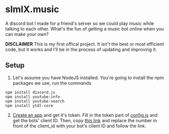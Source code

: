 # slmIX.music
A discord bot I made for a friend's server so we could play music while talking to each other. What's the fun of getting a music bot online when you can make your own?

**DISCLAIMER** This is my first offical project. It isn't the best or most efficient code, but it works and I'll be in the process of updating and improving it. 

## Setup

1. Let's assume you have NodeJS installed. You're going to install the npm packages we use, run the commands
  ```
  npm install discord.js
  npm install youtube-info
  npm install youtube-search
  npm install ytdl-core
  ```
2. [Create an app](https://discordapp.com/developers/applications/me) and get it's token. Fill in the token part of [config.js](config.js) and get the bots' client ID. Then, copy [this link](https://discordapp.com/api/oauth2/authorize?client_id=157730590492196864&scope=bot&permissions=0) and replace the number in front of the client_id with your bot's client ID and follow the link.
